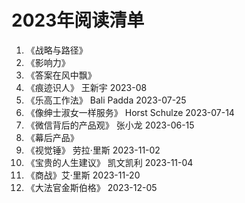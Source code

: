 # 2023年阅读清单
1. 《战略与路径》
1. 《影响力》
2. 《答案在风中飘》
3. 《痕迹识人》  王新宇   2023-08
4. 《乐高工作法》 Bali Padda 2023-07-25
5. 《像绅士淑女一样服务》 Horst Schulze  2023-07-14
6. 《微信背后的产品观》 张小龙 2023-06-15
7. 《幕后产品》
8. 《视觉锤》 劳拉·里斯 2023-11-02
9. 《宝贵的人生建议》 凯文凯利 2023-11-04
10. 《商战》艾·里斯  2023-11-20
11. 《大法官金斯伯格》 2023-12-05
